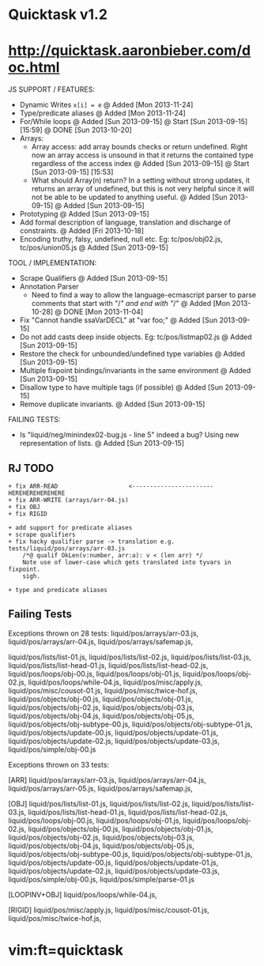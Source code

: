 # Quicktask v1.2
# http://quicktask.aaronbieber.com/doc.html

JS SUPPORT / FEATURES:
  - Dynamic Writes `x[i] = e`
    @ Added [Mon 2013-11-24]
  - Type/predicate aliases
    @ Added [Mon 2013-11-24]
  - For/While loops
    @ Added [Sun 2013-09-15]
    @ Start [Sun 2013-09-15] [15:59]
    @ DONE [Sun 2013-10-20]
  - Arrays:
    - Array access: add array bounds checks or return undefined. Right now an
      array access is unsound in that it returns the contained type regardless
      of the access index
      @ Added [Sun 2013-09-15]
      @ Start [Sun 2013-09-15] [15:53]
    - What should Array(n) return?  In a setting without strong updates, it 
      returns an array of undefined, but this is not very helpful since it will 
      not be able to be updated to anything useful.
      @ Added [Sun 2013-09-15]
    @ Added [Sun 2013-09-15]
  - Prototyping
    @ Added [Sun 2013-09-15]
  - Add formal description of language, translation and discharge of 
    constraints.
    @ Added [Fri 2013-10-18]
  - Encoding truthy, falsy, undefined, null etc.
    Eg: tc/pos/obj02.js, tc/pos/union05.js
    @ Added [Sun 2013-09-15]


TOOL / IMPLEMENTATION:
  - Scrape Qualifiers
    @ Added [Sun 2013-09-15]
  - Annotation Parser
    - Need to find a way to allow the language-ecmascript parser to parse 
      comments that start with "/*" and end with "*/"
    @ Added [Mon 2013-10-28]
    @ DONE [Mon 2013-11-04]
  - Fix "Cannot handle ssaVarDECL" at "var foo;"
    @ Added [Sun 2013-09-15]
  - Do not add casts deep inside objects.
    Eg: tc/pos/listmap02.js 
    @ Added [Sun 2013-09-15]
  - Restore the check for unbounded/undefined type variables
    @ Added [Sun 2013-09-15]
  - Multiple fixpoint bindings/invariants in the same environment
    @ Added [Sun 2013-09-15]
  - Disallow type to have multiple tags (if possible)
    @ Added [Sun 2013-09-15]
  - Remove duplicate invariants.
    @ Added [Sun 2013-09-15]


FAILING TESTS:
  - Is "liquid/neg/minindex02-bug.js - line 5" indeed a bug?
    Using new representation of lists.
    @ Added [Sun 2013-09-15]

RJ TODO
-------
    + fix ARR-READ                    <----------------------- HEREHEREHEREHERE 
    + fix ARR-WRITE (arrays/arr-04.js)
    + fix OBJ
    + fix RIGID
    
    + add support for predicate aliases
    + scrape qualifiers
    + fix hacky qualifier parse -> translation e.g. tests/liquid/pos/arrays/arr-03.js
        /*@ qualif OkLen(v:number, arr:a): v < (len arr) */
        Note use of lower-case which gets translated into tyvars in fixpoint.
        sigh.

    + type and predicate aliases


Failing Tests 
-------------

Exceptions thrown on 28 tests:
 liquid/pos/arrays/arr-03.js,
 liquid/pos/arrays/arr-04.js,
 liquid/pos/arrays/safemap.js,
 
 liquid/pos/lists/list-01.js,
 liquid/pos/lists/list-02.js,
 liquid/pos/lists/list-03.js,
 liquid/pos/lists/list-head-01.js,
 liquid/pos/lists/list-head-02.js,
 liquid/pos/loops/obj-00.js,
 liquid/pos/loops/obj-01.js,
 liquid/pos/loops/obj-02.js,
 liquid/pos/loops/while-04.js,
 liquid/pos/misc/apply.js,
 liquid/pos/misc/cousot-01.js,
 liquid/pos/misc/twice-hof.js,
 liquid/pos/objects/obj-00.js,
 liquid/pos/objects/obj-01.js,
 liquid/pos/objects/obj-02.js,
 liquid/pos/objects/obj-03.js,
 liquid/pos/objects/obj-04.js,
 liquid/pos/objects/obj-05.js,
 liquid/pos/objects/obj-subtype-00.js,
 liquid/pos/objects/obj-subtype-01.js,
 liquid/pos/objects/update-00.js,
 liquid/pos/objects/update-01.js,
 liquid/pos/objects/update-02.js,
 liquid/pos/objects/update-03.js,
 liquid/pos/simple/obj-00.js



Exceptions thrown on 33 tests:

 [ARR]
 liquid/pos/arrays/arr-03.js,
 liquid/pos/arrays/arr-04.js,
 liquid/pos/arrays/arr-05.js,
 liquid/pos/arrays/safemap.js,

 [OBJ]
 liquid/pos/lists/list-01.js,
 liquid/pos/lists/list-02.js,
 liquid/pos/lists/list-03.js,
 liquid/pos/lists/list-head-01.js,
 liquid/pos/lists/list-head-02.js,
 liquid/pos/loops/obj-00.js,
 liquid/pos/loops/obj-01.js,
 liquid/pos/loops/obj-02.js,
 liquid/pos/objects/obj-00.js,
 liquid/pos/objects/obj-01.js,
 liquid/pos/objects/obj-02.js,
 liquid/pos/objects/obj-03.js,
 liquid/pos/objects/obj-04.js,
 liquid/pos/objects/obj-05.js,
 liquid/pos/objects/obj-subtype-00.js,
 liquid/pos/objects/obj-subtype-01.js,
 liquid/pos/objects/update-00.js,
 liquid/pos/objects/update-01.js,
 liquid/pos/objects/update-02.js,
 liquid/pos/objects/update-03.js,
 liquid/pos/simple/obj-00.js,
 liquid/pos/simple/parse-01.js


 [LOOPINV+OBJ]
 liquid/pos/loops/while-04.js,
 
 [RIGID]
 liquid/pos/misc/apply.js,
 liquid/pos/misc/cousot-01.js,
 liquid/pos/misc/twice-hof.js,

# vim:ft=quicktask
